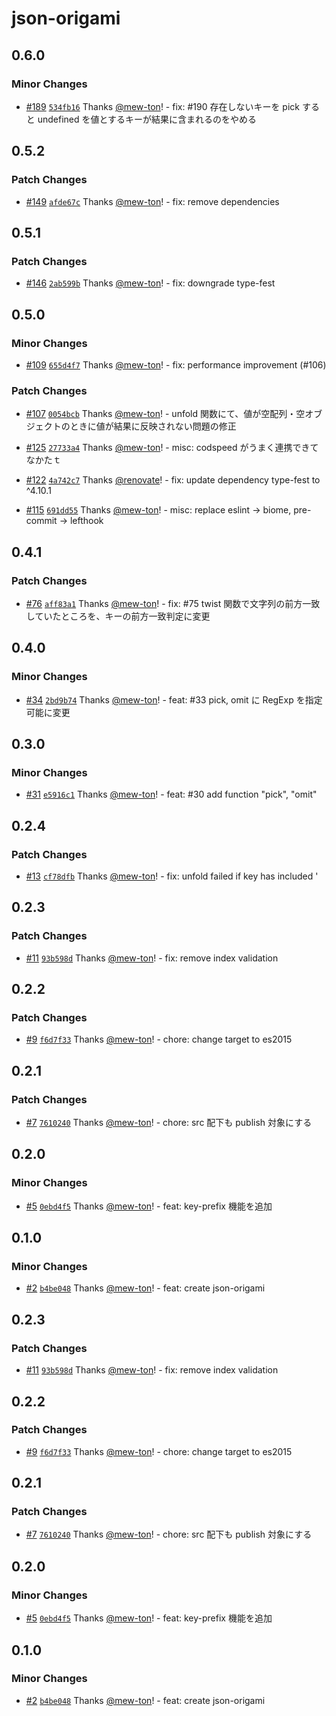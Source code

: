 # json-origami

## 0.6.0

### Minor Changes

- [#189](https://github.com/hacomono-lib/json-origami/pull/189) [`534fb16`](https://github.com/hacomono-lib/json-origami/commit/534fb16a927e2c24a1825e35a71954851aa72c92) Thanks [@mew-ton](https://github.com/mew-ton)! - fix: #190 存在しないキーを pick すると undefined を値とするキーが結果に含まれるのをやめる

## 0.5.2

### Patch Changes

- [#149](https://github.com/hacomono-lib/json-origami/pull/149) [`afde67c`](https://github.com/hacomono-lib/json-origami/commit/afde67c4f68a14298c502c7d702af62097f38451) Thanks [@mew-ton](https://github.com/mew-ton)! - fix: remove dependencies

## 0.5.1

### Patch Changes

- [#146](https://github.com/hacomono-lib/json-origami/pull/146) [`2ab599b`](https://github.com/hacomono-lib/json-origami/commit/2ab599b8640acd469b18b3b4300690f5b0641378) Thanks [@mew-ton](https://github.com/mew-ton)! - fix: downgrade type-fest

## 0.5.0

### Minor Changes

- [#109](https://github.com/hacomono-lib/json-origami/pull/109) [`655d4f7`](https://github.com/hacomono-lib/json-origami/commit/655d4f79683c5c9d2c4d8472f755384a7644753d) Thanks [@mew-ton](https://github.com/mew-ton)! - fix: performance improvement (#106)

### Patch Changes

- [#107](https://github.com/hacomono-lib/json-origami/pull/107) [`0054bcb`](https://github.com/hacomono-lib/json-origami/commit/0054bcb8f1cd80252cb09d7b13a4dc92a38bd216) Thanks [@mew-ton](https://github.com/mew-ton)! - unfold 関数にて、値が空配列・空オブジェクトのときに値が結果に反映されない問題の修正

- [#125](https://github.com/hacomono-lib/json-origami/pull/125) [`27733a4`](https://github.com/hacomono-lib/json-origami/commit/27733a4ece3ba998f07e0fa256fd088ed04bc671) Thanks [@mew-ton](https://github.com/mew-ton)! - misc: codspeed がうまく連携できてなかたｔ

- [#122](https://github.com/hacomono-lib/json-origami/pull/122) [`4a742c7`](https://github.com/hacomono-lib/json-origami/commit/4a742c7b9bc054bc0bb333c10c0b77cb1dbc905f) Thanks [@renovate](https://github.com/apps/renovate)! - fix: update dependency type-fest to ^4.10.1

- [#115](https://github.com/hacomono-lib/json-origami/pull/115) [`691dd55`](https://github.com/hacomono-lib/json-origami/commit/691dd55f097fa275b4d42bd67e7806702cdc8b23) Thanks [@mew-ton](https://github.com/mew-ton)! - misc: replace eslint -> biome, pre-commit -> lefthook

## 0.4.1

### Patch Changes

- [#76](https://github.com/hacomono-lib/json-origami/pull/76) [`aff83a1`](https://github.com/hacomono-lib/json-origami/commit/aff83a1c31b9af9c5c548e44c7601d8c8ca0c021) Thanks [@mew-ton](https://github.com/mew-ton)! - fix: #75 twist 関数で文字列の前方一致していたところを、キーの前方一致判定に変更

## 0.4.0

### Minor Changes

- [#34](https://github.com/hacomono-lib/json-origami/pull/34) [`2bd9b74`](https://github.com/hacomono-lib/json-origami/commit/2bd9b7473cccbc9093ed17d77691d285716dde4f) Thanks [@mew-ton](https://github.com/mew-ton)! - feat: #33 pick, omit に RegExp を指定可能に変更

## 0.3.0

### Minor Changes

- [#31](https://github.com/hacomono-lib/json-origami/pull/31) [`e5916c1`](https://github.com/hacomono-lib/json-origami/commit/e5916c1c5c9188dfa981223f2d2dce92616355ec) Thanks [@mew-ton](https://github.com/mew-ton)! - feat: #30 add function "pick", "omit"

## 0.2.4

### Patch Changes

- [#13](https://github.com/hacomono-lib/json-origami/pull/13) [`cf78dfb`](https://github.com/hacomono-lib/json-origami/commit/cf78dfbae8a162fe9d610e16ad43c2c1257fdc9d) Thanks [@mew-ton](https://github.com/mew-ton)! - fix: unfold failed if key has included '

## 0.2.3

### Patch Changes

- [#11](https://github.com/hacomono-lib/json-origami/pull/11) [`93b598d`](https://github.com/hacomono-lib/json-origami/commit/93b598dcdff9ec9889f23f1448446c161b690e1d) Thanks [@mew-ton](https://github.com/mew-ton)! - fix: remove index validation

## 0.2.2

### Patch Changes

- [#9](https://github.com/hacomono-lib/json-origami/pull/9) [`f6d7f33`](https://github.com/hacomono-lib/json-origami/commit/f6d7f33ce991fcf502b949df0319031fc035c950) Thanks [@mew-ton](https://github.com/mew-ton)! - chore: change target to es2015

## 0.2.1

### Patch Changes

- [#7](https://github.com/hacomono-lib/json-origami/pull/7) [`7610240`](https://github.com/hacomono-lib/json-origami/commit/7610240533db11b36c13f65d9e00c9b21ac7b940) Thanks [@mew-ton](https://github.com/mew-ton)! - chore: src 配下も publish 対象にする

## 0.2.0

### Minor Changes

- [#5](https://github.com/hacomono-lib/json-origami/pull/5) [`0ebd4f5`](https://github.com/hacomono-lib/json-origami/commit/0ebd4f5797fe74f0fa8ce3e99ace2f858deee161) Thanks [@mew-ton](https://github.com/mew-ton)! - feat: key-prefix 機能を追加

## 0.1.0

### Minor Changes

- [#2](https://github.com/hacomono-lib/json-origami/pull/2) [`b4be048`](https://github.com/hacomono-lib/json-origami/commit/b4be048266d40f4ab53a63fdde95f513b35926df) Thanks [@mew-ton](https://github.com/mew-ton)! - feat: create json-origami

## 0.2.3

### Patch Changes

- [#11](https://github.com/hacomono-lib/json-origami/pull/11) [`93b598d`](https://github.com/hacomono-lib/json-origami/commit/93b598dcdff9ec9889f23f1448446c161b690e1d) Thanks [@mew-ton](https://github.com/mew-ton)! - fix: remove index validation

## 0.2.2

### Patch Changes

- [#9](https://github.com/hacomono-lib/json-origami/pull/9) [`f6d7f33`](https://github.com/hacomono-lib/json-origami/commit/f6d7f33ce991fcf502b949df0319031fc035c950) Thanks [@mew-ton](https://github.com/mew-ton)! - chore: change target to es2015

## 0.2.1

### Patch Changes

- [#7](https://github.com/hacomono-lib/json-origami/pull/7) [`7610240`](https://github.com/hacomono-lib/json-origami/commit/7610240533db11b36c13f65d9e00c9b21ac7b940) Thanks [@mew-ton](https://github.com/mew-ton)! - chore: src 配下も publish 対象にする

## 0.2.0

### Minor Changes

- [#5](https://github.com/hacomono-lib/json-origami/pull/5) [`0ebd4f5`](https://github.com/hacomono-lib/json-origami/commit/0ebd4f5797fe74f0fa8ce3e99ace2f858deee161) Thanks [@mew-ton](https://github.com/mew-ton)! - feat: key-prefix 機能を追加

## 0.1.0

### Minor Changes

- [#2](https://github.com/hacomono-lib/json-origami/pull/2) [`b4be048`](https://github.com/hacomono-lib/json-origami/commit/b4be048266d40f4ab53a63fdde95f513b35926df) Thanks [@mew-ton](https://github.com/mew-ton)! - feat: create json-origami
